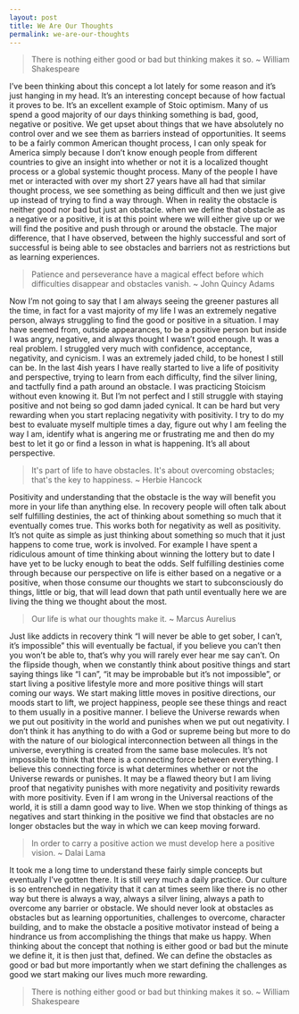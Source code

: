 ```yaml
---
layout: post
title: We Are Our Thoughts
permalink: we-are-our-thoughts
---
```




> There is nothing either good or bad but thinking makes it so.
> ~ William Shakespeare

I’ve been thinking about this concept a lot lately for some reason and it’s just hanging in my head. It’s an interesting concept because of how factual it proves to be. It’s an excellent example of Stoic optimism. Many of us spend a good majority of our days thinking something is bad, good, negative or positive. We get upset about things that we have absolutely no control over and we see them as barriers instead of opportunities. It seems to be a fairly common American thought process, I can only speak for America simply because I don’t know enough people from different countries to give an insight into whether or not it is a localized thought process or a global systemic thought process. Many of the people I have met or interacted with over my short 27 years have all had that similar thought process, we see something as being difficult and then we just give up instead of trying to find a way through. When in reality the obstacle is neither good nor bad but just an obstacle. when we define that obstacle as a negative or a positive, it is at this point where we will either give up or we will find the positive and push through or around the obstacle. The major difference, that I have observed, between the highly successful and sort of successful is being able to see obstacles and barriers not as restrictions but as learning experiences.

> Patience and perseverance have a magical effect before which difficulties disappear and obstacles vanish.
> ~ John Quincy Adams

Now I’m not going to say that I am always seeing the greener pastures all the time, in fact for a vast majority of my life I was an extremely negative person, always struggling to find the good or positive in a situation. I may have seemed from, outside appearances, to be a positive person but inside I was angry, negative, and always thought I wasn’t good enough. It was a real problem. I struggled very much with confidence, acceptance, negativity, and cynicism. I was an extremely jaded child, to be honest I still can be. In the last 4ish years I have really started to live a life of positivity and perspective, trying to learn from each difficulty, find the silver lining, and tactfully find a path around an obstacle. I was practicing Stoicism without even knowing it. But I’m not perfect and I still struggle with staying positive and not being so god damn jaded cynical. It can be hard but very rewarding when you start replacing negativity with positivity. I try to do my best to evaluate myself multiple times a day, figure out why I am feeling the way I am, identify what is angering me or frustrating me and then do my best to let it go or find a lesson in what is happening. It’s all about perspective.

> It's part of life to have obstacles. It's about overcoming obstacles; that's the key to happiness.
> ~ Herbie Hancock

Positivity and understanding that the obstacle is the way will benefit you more in your life than anything else. In recovery people will often talk about self fulfilling destinies, the act of thinking about something so much that it eventually comes true. This works both for negativity as well as positivity. It’s not quite as simple as just thinking about something so much that it just happens to come true, work is involved. For example I have spent a ridiculous amount of time thinking about winning the lottery but to date I have yet to be lucky enough to beat the odds. Self fulfilling destinies come through because our perspective on life is either based on a negative or a positive, when those consume our thoughts we start to subconsciously do things, little or big, that will lead down that path until eventually here we are living the thing we thought about the most.

> Our life is what our thoughts make it.
> ~ Marcus Aurelius

Just like addicts in recovery think “I will never be able to get sober, I can’t, it’s impossible” this will eventually be factual, if you believe you can’t then you won’t be able to, that’s why you will rarely ever hear me say can’t. On the flipside though, when we constantly think about positive things and start saying things like “I can”, “it may be improbable but it’s not impossible”, or start living a positive lifestyle more and more positive things will start coming our ways. We start making little moves in positive directions, our moods start to lift, we project happiness, people see these things and react to them usually in a positive manner. I believe the Universe rewards when we put out positivity in the world and punishes when we put out negativity. I don’t think it has anything to do with a God or supreme being but more to do with the nature of our biological interconnection between all things in the universe, everything is created from the same base molecules. It’s not impossible to think that there is a connecting force between everything. I believe this connecting force is what determines whether or not the Universe rewards or punishes. It may be a flawed theory but I am living proof that negativity punishes with more negativity and positivity rewards with more positivity. Even if I am wrong in the Universal reactions of the world, it is still a damn good way to live. When we stop thinking of things as negatives and start thinking in the positive we find that obstacles are no longer obstacles but the way in which we can keep moving forward.

> In order to carry a positive action we must develop here a positive vision.
> ~ Dalai Lama

It took me a long time to understand these fairly simple concepts but eventually I’ve gotten there. It is still very much a daily practice. Our culture is so entrenched in negativity that it can at times seem like there is no other way but there is always a way, always a silver lining, always a path to overcome any barrier or obstacle. We should never look at obstacles as obstacles but as learning opportunities, challenges to overcome, character building, and to make the obstacle a positive motivator instead of being a hindrance us from accomplishing the things that make us happy. When thinking about the concept that nothing is either good or bad but the minute we define it, it is then just that, defined. We can define the obstacles as good or bad but more importantly when we start defining the challenges as good we start making our lives much more rewarding.

> There is nothing either good or bad but thinking makes it so.
> ~ William Shakespeare
